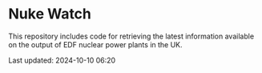 # Nuke Watch

This repository includes code for retrieving the latest information available on the output of EDF nuclear power plants in the UK.

Last updated: 2024-10-10 06:20